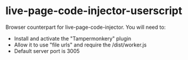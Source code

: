 # live-page-code-injector-userscript
Browser counterpart for live-page-code-injector.
You will need to:
- Install and activate the "Tampermonkery" plugin
- Allow it to use "file urls" and require the /dist/worker.js
- Default server port is 3005
